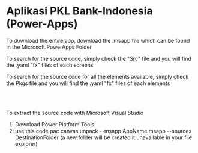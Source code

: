 # Aplikasi PKL Bank-Indonesia (Power-Apps)

To download the entire app, download the .msapp file which can be found in the Microsoft.PowerApps Folder

To search for the source code, simply check the "Src" file and you will find the .yaml "fx" files of each screens

To search for the source code for all the elements available, simply check the Pkgs file and you will find the .yaml "fx" files of each elements

<br><br>


To extract the source code with Microsoft Visual Studio
1. Download Power Platform Tools
2. use this code pac canvas unpack --msapp AppName.msapp --sources DestinationFolder (a new folder will be created it unavailable in your file explorer)
